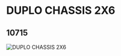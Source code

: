 # DUPLO CHASSIS 2X6
## 10715
![DUPLO CHASSIS 2X6](https://lc-www-live-s.legocdn.com/media/bricks/5/2/6006222.jpg)